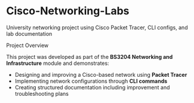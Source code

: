 # Cisco-Networking-Labs
University networking project using Cisco Packet Tracer, CLI configs, and lab documentation

Project Overview

This project was developed as part of the **BS3204 Networking and Infrastructure** module and demonstrates:

- Designing and improving a Cisco-based network using **Packet Tracer**
- Implementing network configurations through **CLI commands**
- Creating structured documentation including improvement and troubleshooting plans
